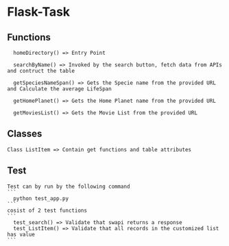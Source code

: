 # Flask-Task

## Functions
  ```
    homeDirectory() => Entry Point 
    
    searchByName() => Invoked by the search button, fetch data from APIs and contruct the table
    
    getSpeciesNameSpan() => Gets the Specie name from the provided URL and Calculate the average LifeSpan 
    
    getHomePlanet() => Gets the Home Planet name from the provided URL
    
    getMoviesList() => Gets the Movie List from the provided URL
  
  ```
  
  ## Classes
  ```
  Class ListItem => Contain get functions and table attributes 
  ```

  ## Test
    Test can by run by the following command 
    ```
      python test_app.py
    ```
    cosist of 2 test functions
    ```
      test_search() => Validate that swapi returns a response
      test_ListItem() => Validate that all records in the customized list has value
    ```